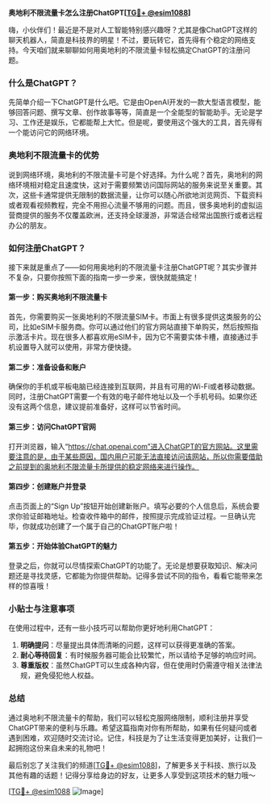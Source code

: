 **奥地利不限流量卡怎么注册ChatGPT[[TG💪+ @esim1088](https://t.me/s/esim1088)]**

嗨，小伙伴们！最近是不是对人工智能特别感兴趣呀？尤其是像ChatGPT这样的聊天机器人，简直是科技界的明星！不过，要玩转它，首先得有个稳定的网络支持。今天咱们就来聊聊如何用奥地利的不限流量卡轻松搞定ChatGPT的注册问题。

### 什么是ChatGPT？

先简单介绍一下ChatGPT是什么吧。它是由OpenAI开发的一款大型语言模型，能够回答问题、撰写文章、创作故事等等，简直是一个全能型的智能助手。无论是学习、工作还是娱乐，它都能帮上大忙。但是呢，要使用这个强大的工具，首先得有一个能访问它的网络环境。

### 奥地利不限流量卡的优势

说到网络环境，奥地利的不限流量卡可是个好选择。为什么呢？首先，奥地利的网络环境相对稳定且速度快，这对于需要频繁访问国际网站的服务来说至关重要。其次，这些卡通常提供无限制的数据流量，让你可以随心所欲地浏览网页、下载资料或者观看视频教程，完全不用担心流量不够用的问题。而且，很多奥地利的虚拟运营商提供的服务不仅覆盖欧洲，还支持全球漫游，非常适合经常出国旅行或者远程办公的朋友。

### 如何注册ChatGPT？

接下来就是重点了——如何用奥地利的不限流量卡注册ChatGPT呢？其实步骤并不复杂，只要你按照下面的指南一步一步来，很快就能搞定！

#### 第一步：购买奥地利不限流量卡

首先，你需要购买一张奥地利的不限流量SIM卡。市面上有很多提供这类服务的公司，比如eSIM卡服务商。你可以通过他们的官方网站直接下单购买，然后按照指示激活卡片。现在很多人都喜欢用eSIM卡，因为它不需要实体卡槽，直接通过手机设置导入就可以使用，非常方便快捷。

#### 第二步：准备设备和账户

确保你的手机或平板电脑已经连接到互联网，并且有可用的Wi-Fi或者移动数据。同时，注册ChatGPT需要一个有效的电子邮件地址以及一个手机号码。如果你还没有这两个信息，建议提前准备好，这样可以节省时间。

#### 第三步：访问ChatGPT官网

打开浏览器，输入“https://chat.openai.com”进入ChatGPT的官方网站。这里需要注意的是，由于某些原因，国内用户可能无法直接访问该网站，所以你需要借助之前提到的奥地利不限流量卡所提供的稳定网络来进行操作。

#### 第四步：创建账户并登录

点击页面上的“Sign Up”按钮开始创建新账户。填写必要的个人信息后，系统会要求你验证邮箱地址。检查收件箱中的邮件，按照提示完成验证过程。一旦确认完毕，你就成功创建了一个属于自己的ChatGPT账户啦！

#### 第五步：开始体验ChatGPT的魅力

登录之后，你就可以尽情探索ChatGPT的功能了。无论是想要获取知识、解决问题还是寻找灵感，它都能为你提供帮助。记得多尝试不同的指令，看看它能带来怎样的惊喜哦！

### 小贴士与注意事项

在使用过程中，还有一些小技巧可以帮助你更好地利用ChatGPT：

1. **明确提问**：尽量提出具体而清晰的问题，这样可以获得更准确的答案。
2. **耐心等待回复**：有时候服务器可能会比较繁忙，所以请给予足够的响应时间。
3. **尊重版权**：虽然ChatGPT可以生成各种内容，但在使用时仍需遵守相关法律法规，避免侵犯他人权益。

### 总结

通过奥地利不限流量卡的帮助，我们可以轻松克服网络限制，顺利注册并享受ChatGPT带来的便利与乐趣。希望这篇指南对你有所帮助，如果有任何疑问或者遇到困难，欢迎随时交流讨论。记住，科技是为了让生活变得更加美好，让我们一起拥抱这份来自未来的礼物吧！

最后别忘了关注我们的频道[[TG💪+ @esim1088](https://t.me/s/esim1088)]，了解更多关于科技、旅行以及其他有趣的话题！记得分享给身边的好友，让更多人享受到这项技术的魅力哦～

[[TG💪+ @esim1088](https://t.me/s/esim1088) ![Image](https://i.postimg.cc/4NQfJmqS/Snipaste-2025-05-13-00-14-12.png)]